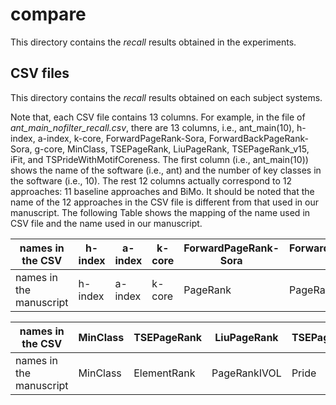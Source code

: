 # compare
This directory contains the *recall* results obtained in the experiments.

## CSV files
This directory contains the *recall* results obtained on each subject systems.

Note that, each CSV file contains 13 columns. For example, in the file of *ant_main_nofilter_recall.csv*, there are 13 columns, i.e., ant_main(10), h-index, a-index, k-core, ForwardPageRank-Sora, ForwardBackPageRank-Sora, g-core, MinClass, TSEPageRank, LiuPageRank, TSEPageRank_v15, iFit, and TSPrideWithMotifCoreness. The first column (i.e., ant_main(10)) shows the name of the software (i.e., ant) and the number of key classes in the software (i.e., 10). The 
rest 12 columns actually correspond to 12 approaches: 11 baseline approaches and BiMo. It should 
be noted that the name of the 12 approaches in the CSV file is different from that used in our manuscript. The following Table shows the mapping of the name used in CSV file and 
the name used in our manuscript.

|names in the CSV|h-index | a-index | k-core | ForwardPageRank-Sora | ForwardBackPageRank-Sora | g-core |
|-------|-------|-------|-------|-------|-------|-------|
|names in the manuscript|h-index | a-index | k-core | PageRank | PageRankBR | ICOOK |

|names in the CSV| MinClass | TSEPageRank| LiuPageRank | TSEPageRank_v15|iFit|TSPrideWithMotifCoreness|
|-------|-------|-------|-------|-------|-------|-------|
|names in the manuscript|MinClass| ElementRank | PageRankIVOL |Pride|iFit|BiMo|
